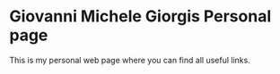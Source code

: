 # Giovanni Michele Giorgis Personal page
This is my personal web page where you can find all useful links. 
